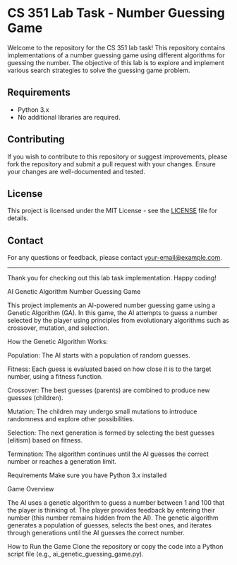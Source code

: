 # CS 351 Lab Task - Number Guessing Game

Welcome to the repository for the CS 351 lab task! This repository contains implementations of a number guessing game using different algorithms for guessing the number. The objective of this lab is to explore and implement various search strategies to solve the guessing game problem.


## Requirements

- Python 3.x
- No additional libraries are required.

## Contributing

If you wish to contribute to this repository or suggest improvements, please fork the repository and submit a pull request with your changes. Ensure your changes are well-documented and tested.

## License

This project is licensed under the MIT License - see the [LICENSE](LICENSE) file for details.

## Contact

For any questions or feedback, please contact [your-email@example.com](mailto:your-email@example.com).

---

Thank you for checking out this lab task implementation. Happy coding!


AI Genetic Algorithm Number Guessing Game

This project implements an AI-powered number guessing game using a Genetic Algorithm (GA). In this game, the AI attempts to guess a number selected by the player using principles from evolutionary algorithms such as crossover, mutation, and selection.

How the Genetic Algorithm Works:

Population: The AI starts with a population of random guesses.

Fitness: Each guess is evaluated based on how close it is to the target number, using a fitness function.

Crossover: The best guesses (parents) are combined to produce new guesses (children).

Mutation: The children may undergo small mutations to introduce randomness and explore other possibilities.

Selection: The next generation is formed by selecting the best guesses (elitism) based on fitness.

Termination: The algorithm continues until the AI guesses the correct number or reaches a generation limit.

Requirements
Make sure you have Python 3.x installed

Game Overview

The AI uses a genetic algorithm to guess a number between 1 and 100 that the player is thinking of.
The player provides feedback by entering their number (this number remains hidden from the AI).
The genetic algorithm generates a population of guesses, selects the best ones, and iterates through generations until the AI guesses the correct number.

How to Run the Game
Clone the repository or copy the code into a Python script file (e.g., ai_genetic_guessing_game.py).

